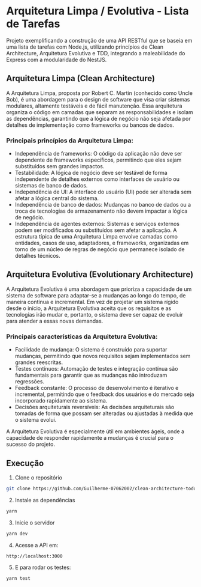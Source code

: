 # Arquitetura Limpa / Evolutiva - Lista de Tarefas

Projeto exemplificando a construção de uma API RESTful que se baseia em uma lista de tarefas com Node.js, utilizando princípios de Clean Architecture, Arquitetura Evolutiva e TDD, integrando a maleabilidade do Express com a modularidade do NestJS. 

## Arquitetura Limpa (Clean Architecture)
A Arquitetura Limpa, proposta por Robert C. Martin (conhecido como Uncle Bob), é uma abordagem para o design de software que visa criar sistemas modulares, altamente testáveis e de fácil manutenção. Essa arquitetura organiza o código em camadas que separam as responsabilidades e isolam as dependências, garantindo que a lógica de negócio não seja afetada por detalhes de implementação como frameworks ou bancos de dados.

### Principais princípios da Arquitetura Limpa:

* Independência de frameworks: O código da aplicação não deve ser dependente de frameworks específicos, permitindo que eles sejam substituídos sem grandes impactos.
* Testabilidade: A lógica de negócio deve ser testável de forma independente de detalhes externos como interfaces de usuário ou sistemas de banco de dados.
* Independência de UI: A interface do usuário (UI) pode ser alterada sem afetar a lógica central do sistema.
* Independência de banco de dados: Mudanças no banco de dados ou a troca de tecnologias de armazenamento não devem impactar a lógica de negócio.
* Independência de agentes externos: Sistemas e serviços externos podem ser modificados ou substituídos sem afetar a aplicação.
A estrutura típica de uma Arquitetura Limpa envolve camadas como entidades, casos de uso, adaptadores, e frameworks, organizadas em torno de um núcleo de regras de negócio que permanece isolado de detalhes técnicos.

## Arquitetura Evolutiva (Evolutionary Architecture)
A Arquitetura Evolutiva é uma abordagem que prioriza a capacidade de um sistema de software para adaptar-se a mudanças ao longo do tempo, de maneira contínua e incremental. Em vez de projetar um sistema rígido desde o início, a Arquitetura Evolutiva aceita que os requisitos e as tecnologias irão mudar e, portanto, o sistema deve ser capaz de evoluir para atender a essas novas demandas.

### Principais características da Arquitetura Evolutiva:

* Facilidade de mudança: O sistema é construído para suportar mudanças, permitindo que novos requisitos sejam implementados sem grandes reescritas.
* Testes contínuos: Automação de testes e integração contínua são fundamentais para garantir que as mudanças não introduzam regressões.
* Feedback constante: O processo de desenvolvimento é iterativo e incremental, permitindo que o feedback dos usuários e do mercado seja incorporado rapidamente ao sistema.
* Decisões arquiteturais reversíveis: As decisões arquiteturais são tomadas de forma que possam ser alteradas ou ajustadas à medida que o sistema evolui.

A Arquitetura Evolutiva é especialmente útil em ambientes ágeis, onde a capacidade de responder rapidamente a mudanças é crucial para o sucesso do projeto.

## Execução

1. Clone o repositório

```bash
git clone https://github.com/Guilherme-07062002/clean-architecture-todo-list.git
```

2. Instale as dependências

```bash
yarn
```

3. Inicie o servidor

```bash
yarn dev
```

4. Acesse a API em:

```bash
http://localhost:3000
```

5. E para rodar os testes:

```bash
yarn test
```

